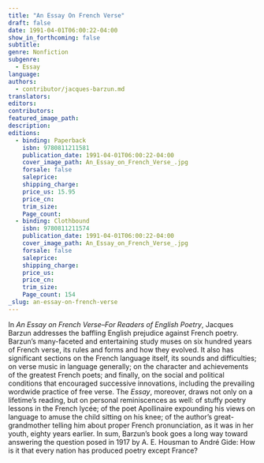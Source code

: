 ```yaml
---
title: "An Essay On French Verse"
draft: false
date: 1991-04-01T06:00:22-04:00
show_in_forthcoming: false
subtitle:
genre: Nonfiction
subgenre:
  - Essay
language:
authors:
  - contributor/jacques-barzun.md
translators:
editors:
contributors:
featured_image_path:
description:
editions:
  - binding: Paperback
    isbn: 9780811211581
    publication_date: 1991-04-01T06:00:22-04:00
    cover_image_path: An_Essay_on_French_Verse_.jpg
    forsale: false
    saleprice:
    shipping_charge:
    price_us: 15.95
    price_cn:
    trim_size:
    Page_count:
  - binding: Clothbound
    isbn: 9780811211574
    publication_date: 1991-04-01T06:00:22-04:00
    cover_image_path: An_Essay_on_French_Verse_.jpg
    forsale: false
    saleprice:
    shipping_charge:
    price_us:
    price_cn:
    trim_size:
    Page_count: 154
_slug: an-essay-on-french-verse
---
```


In _An Essay on French Verse–For Readers of English Poetry_, Jacques Barzun addresses the baffling English prejudice against French poetry. Barzun’s many-faceted and entertaining study muses on six hundred years of French verse, its rules and forms and how they evolved. It also has significant sections on the French language itself, its sounds and difficulties; on verse music in language generally; on the character and achievements of the greatest French poets; and finally, on the social and political conditions that encouraged successive innovations, including the prevailing wordwide practice of free verse. The _Essay_, moreover, draws not only on a lifetime’s reading, but on personal reminiscences as well: of stuffy poetry lessons in the French lycée; of the poet Apollinaire expounding his views on language to amuse the child sitting on his knee; of the author’s great-grandmother telling him about proper French pronunciation, as it was in her youth, eighty years earlier. In sum, Barzun’s book goes a long way toward answering the question posed in 1917 by A. E. Housman to André Gide: How is it that every nation has produced poetry except France?

